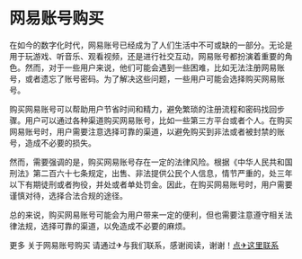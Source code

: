 # 网易账号购买

在如今的数字化时代，网易账号已经成为了人们生活中不可或缺的一部分。无论是用于玩游戏、听音乐、观看视频，还是进行社交互动，网易账号都扮演着重要的角色。然而，对于一些用户来说，他们可能会遇到一些困难，比如无法注册网易账号，或者遗忘了账号密码。为了解决这些问题，一些用户可能会选择购买网易账号。

购买网易账号可以帮助用户节省时间和精力，避免繁琐的注册流程和密码找回步骤。用户可以通过各种渠道购买网易账号，比如一些第三方平台或者个人。在购买网易账号时，用户需要注意选择可靠的渠道，以避免购买到非法或者被封禁的账号，造成不必要的损失。

然而，需要强调的是，购买网易账号存在一定的法律风险。根据《中华人民共和国刑法》第二百六十七条规定，出售、非法提供公民个人信息，情节严重的，处三年以下有期徒刑或者拘役，并处或者单处罚金。因此，在购买网易账号时，用户需要谨慎对待，选择合法合规的途径。

总的来说，购买网易账号可能会为用户带来一定的便利，但也需要注意遵守相关法律法规，选择可靠的渠道，以免造成不必要的麻烦。

更多 关于网易账号购买 请通过✈与我们联系，感谢阅读，谢谢！[点✈这里联系](https://www.k02.cc)